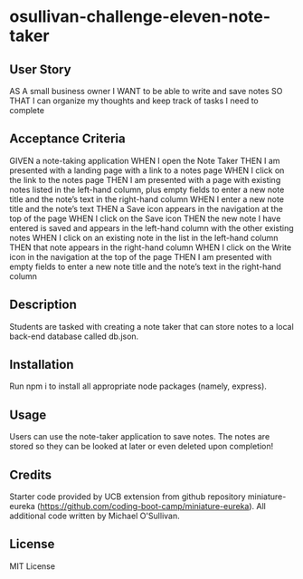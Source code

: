 # osullivan-challenge-eleven-note-taker

## User Story
AS A small business owner
I WANT to be able to write and save notes
SO THAT I can organize my thoughts and keep track of tasks I need to complete

## Acceptance Criteria
GIVEN a note-taking application
WHEN I open the Note Taker
THEN I am presented with a landing page with a link to a notes page
WHEN I click on the link to the notes page
THEN I am presented with a page with existing notes listed in the left-hand column, plus empty fields to enter a new note title and the note’s text in the right-hand column
WHEN I enter a new note title and the note’s text
THEN a Save icon appears in the navigation at the top of the page
WHEN I click on the Save icon
THEN the new note I have entered is saved and appears in the left-hand column with the other existing notes
WHEN I click on an existing note in the list in the left-hand column
THEN that note appears in the right-hand column
WHEN I click on the Write icon in the navigation at the top of the page
THEN I am presented with empty fields to enter a new note title and the note’s text in the right-hand column

## Description

Students are tasked with creating a note taker that can store notes to a local back-end database called db.json.

## Installation

Run npm i to install all appropriate node packages (namely, express).

## Usage

Users can use the note-taker application to save notes. The notes are stored so they can be looked at later or even deleted upon completion!

## Credits

Starter code provided by UCB extension from github repository miniature-eureka (https://github.com/coding-boot-camp/miniature-eureka). All additional code written by Michael O'Sullivan.


## License

MIT License